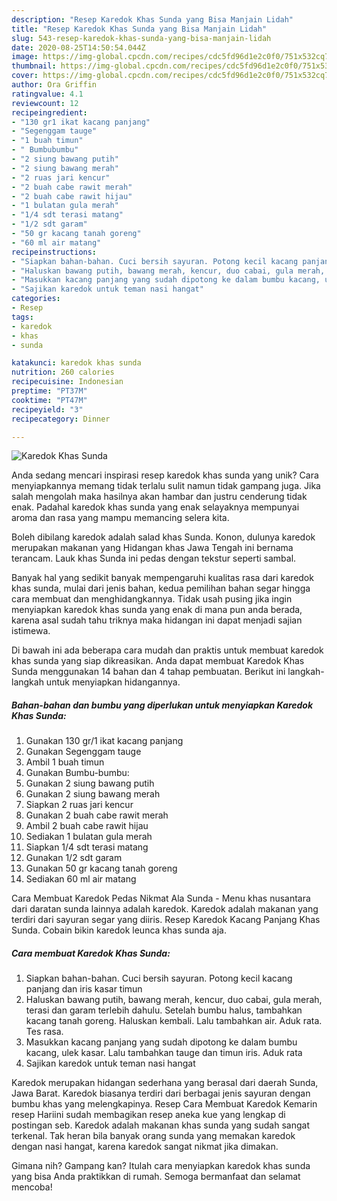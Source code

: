 ```yaml
---
description: "Resep Karedok Khas Sunda yang Bisa Manjain Lidah"
title: "Resep Karedok Khas Sunda yang Bisa Manjain Lidah"
slug: 543-resep-karedok-khas-sunda-yang-bisa-manjain-lidah
date: 2020-08-25T14:50:54.044Z
image: https://img-global.cpcdn.com/recipes/cdc5fd96d1e2c0f0/751x532cq70/karedok-khas-sunda-foto-resep-utama.jpg
thumbnail: https://img-global.cpcdn.com/recipes/cdc5fd96d1e2c0f0/751x532cq70/karedok-khas-sunda-foto-resep-utama.jpg
cover: https://img-global.cpcdn.com/recipes/cdc5fd96d1e2c0f0/751x532cq70/karedok-khas-sunda-foto-resep-utama.jpg
author: Ora Griffin
ratingvalue: 4.1
reviewcount: 12
recipeingredient:
- "130 gr1 ikat kacang panjang"
- "Segenggam tauge"
- "1 buah timun"
- " Bumbubumbu"
- "2 siung bawang putih"
- "2 siung bawang merah"
- "2 ruas jari kencur"
- "2 buah cabe rawit merah"
- "2 buah cabe rawit hijau"
- "1 bulatan gula merah"
- "1/4 sdt terasi matang"
- "1/2 sdt garam"
- "50 gr kacang tanah goreng"
- "60 ml air matang"
recipeinstructions:
- "Siapkan bahan-bahan. Cuci bersih sayuran. Potong kecil kacang panjang dan iris kasar timun"
- "Haluskan bawang putih, bawang merah, kencur, duo cabai, gula merah, terasi dan garam terlebih dahulu. Setelah bumbu halus, tambahkan kacang tanah goreng. Haluskan kembali. Lalu tambahkan air. Aduk rata. Tes rasa."
- "Masukkan kacang panjang yang sudah dipotong ke dalam bumbu kacang, ulek kasar. Lalu tambahkan tauge dan timun iris. Aduk rata"
- "Sajikan karedok untuk teman nasi hangat"
categories:
- Resep
tags:
- karedok
- khas
- sunda

katakunci: karedok khas sunda 
nutrition: 260 calories
recipecuisine: Indonesian
preptime: "PT37M"
cooktime: "PT47M"
recipeyield: "3"
recipecategory: Dinner

---
```



![Karedok Khas Sunda](https://img-global.cpcdn.com/recipes/cdc5fd96d1e2c0f0/751x532cq70/karedok-khas-sunda-foto-resep-utama.jpg)

Anda sedang mencari inspirasi resep karedok khas sunda yang unik? Cara menyiapkannya memang tidak terlalu sulit namun tidak gampang juga. Jika salah mengolah maka hasilnya akan hambar dan justru cenderung tidak enak. Padahal karedok khas sunda yang enak selayaknya mempunyai aroma dan rasa yang mampu memancing selera kita.

Boleh dibilang karedok adalah salad khas Sunda. Konon, dulunya karedok merupakan makanan yang Hidangan khas Jawa Tengah ini bernama terancam. Lauk khas Sunda ini pedas dengan tekstur seperti sambal.

Banyak hal yang sedikit banyak mempengaruhi kualitas rasa dari karedok khas sunda, mulai dari jenis bahan, kedua pemilihan bahan segar hingga cara membuat dan menghidangkannya. Tidak usah pusing jika ingin menyiapkan karedok khas sunda yang enak di mana pun anda berada, karena asal sudah tahu triknya maka hidangan ini dapat menjadi sajian istimewa.


Di bawah ini ada beberapa cara mudah dan praktis untuk membuat karedok khas sunda yang siap dikreasikan. Anda dapat membuat Karedok Khas Sunda menggunakan 14 bahan dan 4 tahap pembuatan. Berikut ini langkah-langkah untuk menyiapkan hidangannya.

<!--inarticleads1-->

##### Bahan-bahan dan bumbu yang diperlukan untuk menyiapkan Karedok Khas Sunda:

1. Gunakan 130 gr/1 ikat kacang panjang
1. Gunakan Segenggam tauge
1. Ambil 1 buah timun
1. Gunakan  Bumbu-bumbu:
1. Gunakan 2 siung bawang putih
1. Gunakan 2 siung bawang merah
1. Siapkan 2 ruas jari kencur
1. Gunakan 2 buah cabe rawit merah
1. Ambil 2 buah cabe rawit hijau
1. Sediakan 1 bulatan gula merah
1. Siapkan 1/4 sdt terasi matang
1. Gunakan 1/2 sdt garam
1. Gunakan 50 gr kacang tanah goreng
1. Sediakan 60 ml air matang


Cara Membuat Karedok Pedas Nikmat Ala Sunda - Menu khas nusantara dari daratan sunda lainnya adalah karedok. Karedok adalah makanan yang terdiri dari sayuran segar yang diiris. Resep Karedok Kacang Panjang Khas Sunda. Cobain bikin karedok leunca khas sunda aja. 

<!--inarticleads2-->

##### Cara membuat Karedok Khas Sunda:

1. Siapkan bahan-bahan. Cuci bersih sayuran. Potong kecil kacang panjang dan iris kasar timun
1. Haluskan bawang putih, bawang merah, kencur, duo cabai, gula merah, terasi dan garam terlebih dahulu. Setelah bumbu halus, tambahkan kacang tanah goreng. Haluskan kembali. Lalu tambahkan air. Aduk rata. Tes rasa.
1. Masukkan kacang panjang yang sudah dipotong ke dalam bumbu kacang, ulek kasar. Lalu tambahkan tauge dan timun iris. Aduk rata
1. Sajikan karedok untuk teman nasi hangat


Karedok merupakan hidangan sederhana yang berasal dari daerah Sunda, Jawa Barat. Karedok biasanya terdiri dari berbagai jenis sayuran dengan bumbu khas yang melengkapinya. Resep Cara Membuat Karedok Kemarin resep Hariini sudah membagikan resep aneka kue yang lengkap di postingan seb. Karedok adalah makanan khas sunda yang sudah sangat terkenal. Tak heran bila banyak orang sunda yang memakan karedok dengan nasi hangat, karena karedok sangat nikmat jika dimakan. 

Gimana nih? Gampang kan? Itulah cara menyiapkan karedok khas sunda yang bisa Anda praktikkan di rumah. Semoga bermanfaat dan selamat mencoba!
